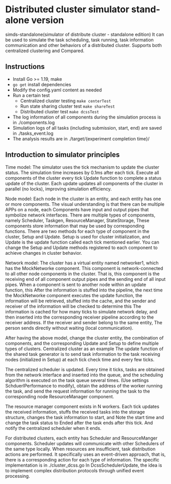 # Distributed cluster simulator stand-alone version

simds-standalone(simulator of distribute cluster - standalone edition)
It can be used to simulate the task scheduling, task running, task information communication and other behaviors of a distributed cluster. Supports both centralized clustering and
Compared.

## Instructions

- Install Go >= 1.19, make
- ``` go get ``` install dependencies
- Modify the config.yaml content as needed
- Run a certain test
    - Centralized cluster testing ``` make centerTest ```
    - Run state sharing cluster test ```make shareTest ```
    - Distributed cluster test ```make dcssTest ```
- The log information of all components during the simulation process is in ./components.log
- Simulation logs of all tasks (including submission, start, end) are saved in ./tasks_event.log
- The analysis results are in ./target/{experiment completion time}/

## Introduction to simulator principles
Time model: The simulator uses the tick mechanism to update the cluster status. The simulation time increases by 0.1ms after each tick. Execute all components of the cluster every tick
Update function to complete a status update of the cluster. Each update updates all components of the cluster in parallel (no locks), improving simulation efficiency.

Node model: Each node in the cluster is an entity, and each entity has one or more components. The visual understanding is that there can be multiple APPs on a node, each
Components have input and output pipes that symbolize network interfaces. There are multiple types of components, namely Scheduler, Taskgen, ResourceManager, StateStorage,
These components store information that may be used by corresponding functions. There are two methods for each type of component in the cluster, Setup and Update. Setup is used for cluster initialization, and
Update is the update function called each tick mentioned earlier. You can change the Setup and Update methods registered to each component to achieve changes in cluster behavior.

Network model: The cluster has a virtual entity named networker1, which has the MockNetworke component. This component is network-connected to all other node components in the cluster.
That is, this component is the receiving end of all component output pipes and the sending end of all input pipes. When a component is sent to another node within an update function, this
After the information is stuffed into the pipeline, the next time the MockNetworke component executes the update function, the information will be retrieved, stuffed into the cache, and the sender and receiver of the information will be checked to determine this
The information is cached for how many ticks to simulate network delay, and then inserted into the corresponding receiver pipeline according to the receiver address. If the receiver and sender belong to the same entity,
The person sends directly without waiting (local communication).

After having the above model, change the cluster entity, the combination of components, and the corresponding Update and Setup to define multiple types of clusters. Centralized cluster as an example
The update function of the shared task generator is to send task information to the task receiving nodes (initialized in Setup) at each tick check time and every few ticks.

The centralized scheduler is updated. Every time it ticks, tasks are obtained from the network interface and inserted into the queue, and the scheduling algorithm is executed on the task queue several times.
(Use settings SchduerlPerformance to modify), obtain the address of the worker running the task, and send the request information for running the task to the corresponding node
ResourceManager component.


The resource manager component exists in N workers. Each tick updates the received information, stuffs the received tasks into the storage structure, changes the task information to start, and
Note the start time and change the task status to Ended after the task ends after this tick. And notify the centralized scheduler when it ends.

For distributed clusters, each entity has Scheduler and ResourceManger components. Scheduler updates will communicate with other Schedulers of the same type locally.
When resources are insufficient, task distribution actions are performed. It specifically uses an event-driven approach, that is, there is a corresponding action for each type of information. The specific implementation is in ./cluster_dcss.go
In DcssSchedulerUpdate, the idea is to implement complex distribution protocols through unified event processing.

